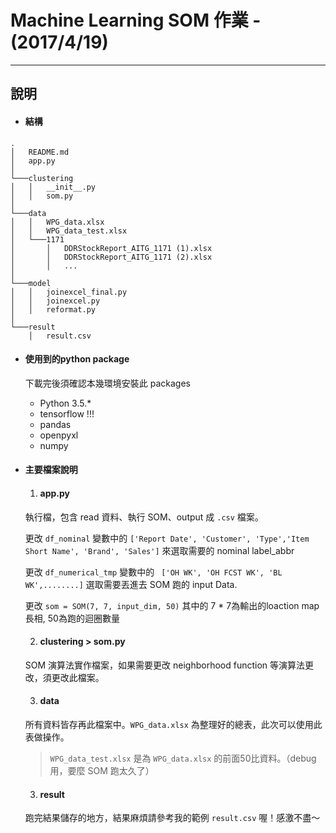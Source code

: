 # Machine Learning SOM 作業 - (2017/4/19)
------
## 說明
* #### 結構

```
.
│   README.md
│   app.py   
│
└───clustering
│   │   __init__.py
│   │   som.py
│   
└───data
│   │   WPG_data.xlsx
│   │   WPG_data_test.xlsx
│   └───1171
│       │   DDRStockReport_AITG_1171 (1).xlsx
│       │   DDRStockReport_AITG_1171 (2).xlsx
│       │   ...
│   
└───model
│   │   joinexcel_final.py
│   │   joinexcel.py
│   │   reformat.py
│   
└───result
    │   result.csv

```

* #### 使用到的python package
    下載完後須確認本幾環境安裝此 packages
    * Python 3.5.*
    * tensorflow !!!
    * pandas
    * openpyxl
    * numpy

* #### 主要檔案說明

    1. #### app.py

    執行檔，包含 read 資料、執行 SOM、output 成 `.csv` 檔案。

    更改 `df_nominal` 變數中的 `['Report Date', 'Customer', 'Type','Item Short Name', 'Brand', 'Sales']` 來選取需要的 nominal label_abbr

    更改 `df_numerical_tmp` 變數中的 ` ['OH WK', 'OH FCST WK', 'BL WK',........]` 選取需要丟進去 SOM 跑的 input Data.

    更改 `som = SOM(7, 7, input_dim, 50)` 其中的 7 * 7為輸出的loaction map 長相, 50為跑的迴圈數量

    2.  #### clustering > som.py

    SOM 演算法實作檔案，如果需要更改 neighborhood function 等演算法更改，須更改此檔案。

    3. #### data

    所有資料皆存再此檔案中。`WPG_data.xlsx` 為整理好的總表，此次可以使用此表做操作。

    > `WPG_data_test.xlsx` 是為 `WPG_data.xlsx` 的前面50比資料。（debug用，要麼 SOM 跑太久了）

    3. #### result

    跑完結果儲存的地方，結果麻煩請參考我的範例 `result.csv` 喔！感激不盡～
